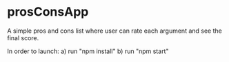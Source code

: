 # prosConsApp
A simple pros and cons list where user can rate each argument and see the final score.

In order to launch:
a) run "npm install"
b) run "npm start"

